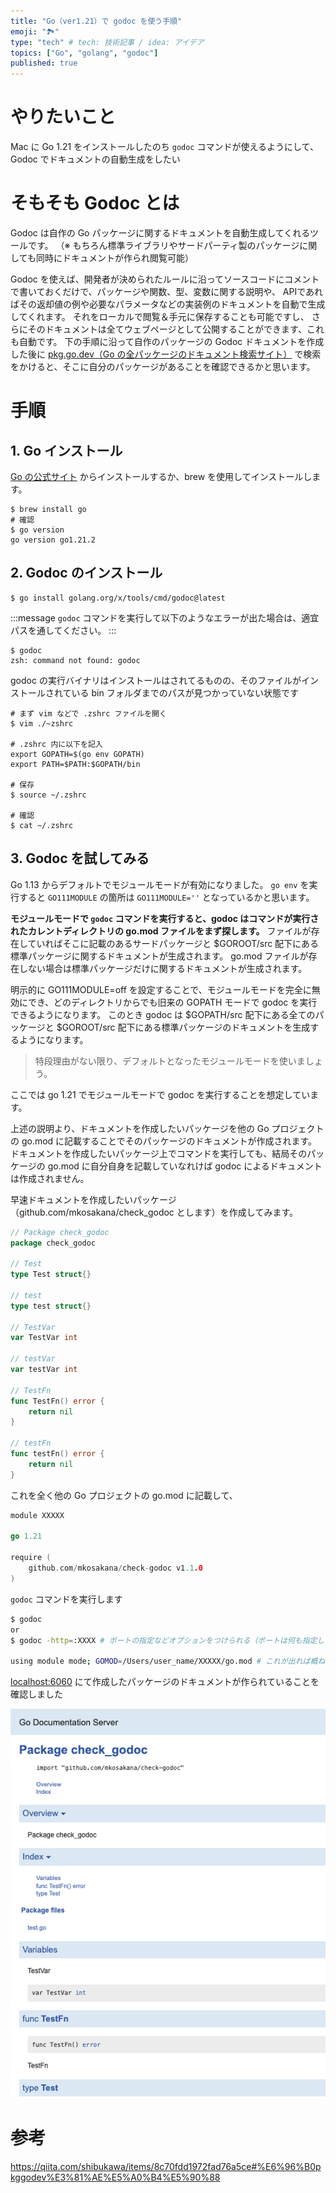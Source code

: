 ```yaml
---
title: "Go（ver1.21）で godoc を使う手順"
emoji: "🏞"
type: "tech" # tech: 技術記事 / idea: アイデア
topics: ["Go", "golang", "godoc"]
published: true
---
```



# やりたいこと

Mac に Go 1.21 をインストールしたのち `godoc` コマンドが使えるようにして、Godoc でドキュメントの自動生成をしたい


# そもそも Godoc とは

Godoc は自作の Go パッケージに関するドキュメントを自動生成してくれるツールです。
（※ もちろん標準ライブラリやサードパーティ製のパッケージに関しても同時にドキュメントが作られ閲覧可能）

Godoc を使えば、開発者が決められたルールに沿ってソースコードにコメントで書いておくだけで、パッケージや関数、型、変数に関する説明や、
APIであればその返却値の例や必要なパラメータなどの実装例のドキュメントを自動で生成してくれます。
それをローカルで閲覧＆手元に保存することも可能ですし、
さらにそのドキュメントは全てウェブページとして公開することができます、これも自動です。
下の手順に沿って自作のパッケージの Godoc ドキュメントを作成した後に [pkg.go.dev（Go の全パッケージのドキュメント検索サイト）](https://pkg.go.dev/) で検索をかけると、そこに自分のパッケージがあることを確認できるかと思います。


# 手順

## 1. Go インストール

[Go の公式サイト](https://go.dev/dl) からインストールするか、brew を使用してインストールします。

```shell
$ brew install go
# 確認
$ go version
go version go1.21.2
```


## 2. Godoc のインストール

```shell
$ go install golang.org/x/tools/cmd/godoc@latest
```

:::message
`godoc` コマンドを実行して以下のようなエラーが出た場合は、適宜パスを通してください。
:::

```shell
$ godoc
zsh: command not found: godoc
```

godoc の実行バイナリはインストールはされてるものの、そのファイルがインストールされている bin フォルダまでのパスが見つかっていない状態です

```shell
# まず vim などで .zshrc ファイルを開く
$ vim ./~zshrc

# .zshrc 内に以下を記入
export GOPATH=$(go env GOPATH)
export PATH=$PATH:$GOPATH/bin

# 保存
$ source ~/.zshrc

# 確認
$ cat ~/.zshrc
```


## 3. Godoc を試してみる

Go 1.13 からデフォルトでモジュールモードが有効になりました。
`go env` を実行すると `GO111MODULE` の箇所は `GO111MODULE=''` となっているかと思います。

**モジュールモードで `godoc` コマンドを実行すると、godoc はコマンドが実行されたカレントディレクトリの go.mod ファイルをまず探します。**
ファイルが存在していればそこに記載のあるサードパッケージと $GOROOT/src 配下にある標準パッケージに関するドキュメントが生成されます。
go.mod ファイルが存在しない場合は標準パッケージだけに関するドキュメントが生成されます。

明示的に GO111MODULE=off を設定することで、モジュールモードを完全に無効にでき、どのディレクトリからでも旧来の GOPATH モードで godoc を実行できるようになります。
このとき godoc は $GOPATH/src 配下にある全てのパッケージと $GOROOT/src 配下にある標準パッケージのドキュメントを生成するようになります。

> 特段理由がない限り、デフォルトとなったモジュールモードを使いましょう。

ここでは go 1.21 でモジュールモードで godoc を実行することを想定しています。

上述の説明より、ドキュメントを作成したいパッケージを他の Go プロジェクトの go.mod に記載することでそのパッケージのドキュメントが作成されます。
ドキュメントを作成したいパッケージ上でコマンドを実行しても、結局そのパッケージの go.mod に自分自身を記載していなれけば godoc によるドキュメントは作成されません。

早速ドキュメントを作成したいパッケージ（github.com/mkosakana/check_godoc とします）を作成してみます。

```go:github.com/mkosakana/check_godoc/test.go
// Package check_godoc
package check_godoc

// Test
type Test struct{}

// test
type test struct{}

// TestVar
var TestVar int

// testVar
var testVar int

// TestFn
func TestFn() error {
	return nil
}

// testFn
func testFn() error {
	return nil
}
```

これを全く他の Go プロジェクトの go.mod に記載して、

```go
module XXXXX

go 1.21

require (
	github.com/mkosakana/check-godoc v1.1.0
)
```

`godoc` コマンドを実行します

```zsh
$ godoc 
or
$ godoc -http=:XXXX # ポートの指定などオプションをつけられる（ポートは何も指定しなければ6060）

using module mode; GOMOD=/Users/user_name/XXXXX/go.mod # これが出れば概ねOK
```

[localhost:6060](http://localhost:6060) にて作成したパッケージのドキュメントが作られていることを確認しました

![godoc](/images/godoc/godoc.png)


# 参考

https://qiita.com/shibukawa/items/8c70fdd1972fad76a5ce#%E6%96%B0pkggodev%E3%81%AE%E5%A0%B4%E5%90%88

